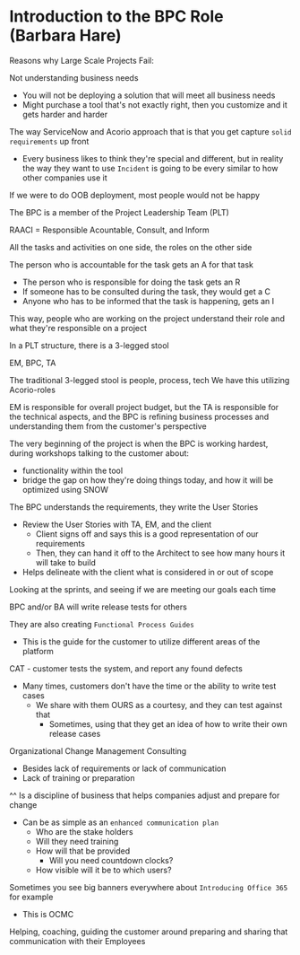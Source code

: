# Introduction to the BPC Role (Barbara Hare)

Reasons why Large Scale Projects Fail:

Not understanding business needs
- You will not be deploying a solution that will meet all business needs
- Might purchase a tool that's not exactly right, then you customize and it
  gets harder and harder


The way ServiceNow and Acorio approach that is that you get capture `solid requirements`
up front
- Every business likes to think they're special and different, but in reality the way
  they want to use `Incident` is going to be every similar to how other companies use it

If we were to do OOB deployment, most people would not be happy

The BPC is a member of the Project Leadership Team (PLT)

RAACI = Responsible Acountable, Consult, and Inform

All the tasks and activities on one side, the roles on the other side

The person who is accountable for the task gets an A for that task
- The person who is responsible for doing the task gets an R
- If someone has to be consulted during the task, they would get a C
- Anyone who has to be informed that the task is happening, gets an I

This way, people who are working on the project understand their role
and what they're responsible on a project

In a PLT structure, there is a 3-legged stool

EM, BPC, TA

The traditional 3-legged stool is people, process, tech
We have this utilizing Acorio-roles

EM is responsible for overall project budget, but the TA is responsible
for the technical aspects, and the BPC is refining business processes
and understanding them from the customer's perspective

The very beginning of the project is when the BPC is working hardest,
during workshops talking to the customer about:
- functionality within the tool
- bridge the gap on how they're doing things today, and how it will be
  optimized using SNOW

The BPC understands the requirements, they write the User Stories
- Review the User Stories with TA, EM, and the client
  - Client signs off and says this is a good representation of our
    requirements
  - Then, they can hand it off to the Architect to see how many hours
    it will take to build
- Helps delineate with the client what is considered in or out of scope


Looking at the sprints, and seeing if we are meeting our goals each time


BPC and/or BA will write release tests for others

They are also creating `Functional Process Guides`
- This is the guide for the customer to utilize different areas of the platform

CAT - customer tests the system, and report any found defects
- Many times, customers don't have the time or the ability to write test cases
  - We share with them OURS as a courtesy, and they can test against that
    - Sometimes, using that they get an idea of how to write their own release cases


Organizational Change Management Consulting
- Besides lack of requirements or lack of communication
- Lack of training or preparation

^^ Is a discipline of business that helps companies adjust and prepare for change
- Can be as simple as an `enhanced communication plan`
  - Who are the stake holders
  - Will they need training
  - How will that be provided
    - Will you need countdown clocks?
  - How visible will it be to which users?

Sometimes you see big banners everywhere about `Introducing Office 365` for example
- This is OCMC


Helping, coaching, guiding the customer around preparing and sharing that
communication with their Employees
